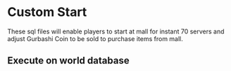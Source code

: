 # Custom Start

These sql files will enable players to start at mall for instant 70 servers and adjust Gurbashi Coin to be sold to purchase items from mall.

## Execute on world database

